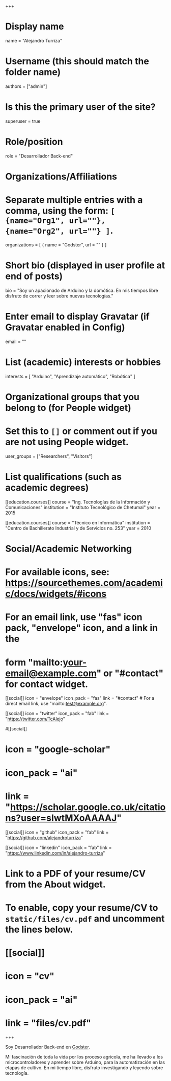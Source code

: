 +++
# Display name
name = "Alejandro Turriza"

# Username (this should match the folder name)
authors = ["admin"]

# Is this the primary user of the site?
superuser = true

# Role/position
role = "Desarrollador Back-end"

# Organizations/Affiliations
#   Separate multiple entries with a comma, using the form: `[ {name="Org1", url=""}, {name="Org2", url=""} ]`.
organizations = [ { name = "Godster", url = "" } ]

# Short bio (displayed in user profile at end of posts)
bio = "Soy un apacionado de Arduino y la domótica. En mis tiempos libre disfruto de correr y leer sobre nuevas tecnologías."

# Enter email to display Gravatar (if Gravatar enabled in Config)
email = ""

# List (academic) interests or hobbies
interests = [
  "Arduino",
  "Aprendizaje automático",
  "Robótica"
]

# Organizational groups that you belong to (for People widget)
#   Set this to `[]` or comment out if you are not using People widget.
user_groups = ["Researchers", "Visitors"]

# List qualifications (such as academic degrees)
[[education.courses]]
  course = "Ing. Tecnologías de la Información y Comunicaciones"
  institution = "Instituto Tecnológico de Chetumal"
  year = 2015

[[education.courses]]
  course = "Técnico en Informática"
  institution = "Centro de Bachillerato Industrial y de Servicios no. 253"
  year = 2010

# Social/Academic Networking
# For available icons, see: https://sourcethemes.com/academic/docs/widgets/#icons
#   For an email link, use "fas" icon pack, "envelope" icon, and a link in the
#   form "mailto:your-email@example.com" or "#contact" for contact widget.

[[social]]
  icon = "envelope"
  icon_pack = "fas"
  link = "#contact"  # For a direct email link, use "mailto:test@example.org".

[[social]]
  icon = "twitter"
  icon_pack = "fab"
  link = "https://twitter.com/TcAlejo"

#[[social]]
#  icon = "google-scholar"
#  icon_pack = "ai"
#  link = "https://scholar.google.co.uk/citations?user=sIwtMXoAAAAJ"

[[social]]
  icon = "github"
  icon_pack = "fab"
  link = "https://github.com/alejandroturriza"
  
[[social]]
  icon = "linkedin"
  icon_pack = "fab"
  link = "https://www.linkedin.com/in/alejandro-turriza"

# Link to a PDF of your resume/CV from the About widget.
# To enable, copy your resume/CV to `static/files/cv.pdf` and uncomment the lines below.
# [[social]]
#   icon = "cv"
#   icon_pack = "ai"
#   link = "files/cv.pdf"

+++

Soy Desarrollador Back-end en <a href="https://godster.com">Godster</a>.

Mi fascinación de toda la vida por los proceso agricola, me ha llevado a los microcontroladores y aprender sobre Arduino, para la automatización en las etapas de cultivo.
En mi tiempo libre, disfruto investigando y leyendo sobre tecnología.

